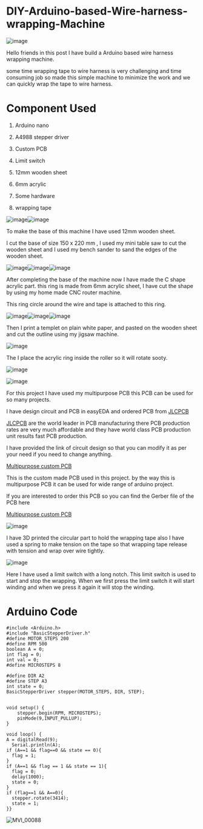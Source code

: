 # DIY-Arduino-based-Wire-harness-wrapping-Machine

![image](https://user-images.githubusercontent.com/19898602/188255610-5b2b3769-ecd0-4425-b6fe-db2494329058.png)


Hello friends in this post I have build a Arduino based wire harness wrapping machine.

some time wrapping tape to wire harness is very challenging and time consuming job
so made this simple machine to minimize the work and we can quickly wrap the tape
to wire harness.

# Component Used

1. Arduino nano

2. A4988 stepper driver

3. Custom PCB

4. Limit switch

5. 12mm wooden sheet

6. 6mm acrylic

7. Some hardware

8. wrapping tape

![image](https://user-images.githubusercontent.com/19898602/188255630-348e5dd0-6ee2-490a-bd96-195511f9fc00.png)![image](https://user-images.githubusercontent.com/19898602/188255633-c6e1b0e3-e537-431b-ac19-69dfb542c5b4.png)


To make the base of this machine I have used 12mm wooden sheet.

I cut the base of size 150 x 220 mm , I used my mini table saw to cut the wooden sheet
and I used my bench sander to sand the edges of the wooden sheet.

![image](https://user-images.githubusercontent.com/19898602/188255638-0df60138-4fea-48b1-9e5a-672f9278cb27.png)![image](https://user-images.githubusercontent.com/19898602/188255641-325790ca-44ef-4c1b-8120-30683352f2b4.png)![image](https://user-images.githubusercontent.com/19898602/188255642-87eed409-86af-48fd-a9df-51afee8aa99b.png)



After completing the base of the machine now I have made the C shape acrylic part.
this ring is made from 6mm acrylic sheet, I have cut the shape by using my home made CNC router machine.

This ring circle around the wire and tape is attached to this ring.


![image](https://user-images.githubusercontent.com/19898602/188255656-ff67c8bd-e368-4d14-bab6-83df55d3e606.png)![image](https://user-images.githubusercontent.com/19898602/188255660-8ceefad3-8627-4fbc-a035-d6d5fb938172.png)![image](https://user-images.githubusercontent.com/19898602/188255662-ca9326f0-ce49-4072-94c2-71760f351ee2.png)


Then I print a templet on plain white paper, and pasted on the wooden sheet and cut the outline using my jigsaw machine.

![image](https://user-images.githubusercontent.com/19898602/188255674-bb719607-6e11-4e63-9a3c-575b397fa7b6.png)

The I place the acrylic ring inside the roller so it will rotate sooty.



![image](https://user-images.githubusercontent.com/19898602/185791830-840591de-59d2-4163-9a0c-d918fba861c4.png)

![image](https://user-images.githubusercontent.com/19898602/188255679-9cf2987a-edb0-4536-a118-c69dc9db21b1.png)


For this project I have used my multipurpose PCB this PCB can be used for so many projects. 

I have design circuit and PCB in easyEDA and ordered PCB from [JLCPCB](https://jlcpcb.com/IAT )


[JLCPCB](https://jlcpcb.com/IAT ) are the world leader in PCB manufacturing there PCB production rates are very much affordable and they have world class PCB production unit results fast PCB production.

I have provided the link of circuit design so that you can modify it as per your need if you need to change anything.

[Multipurpose custom PCB](https://oshwlab.com/sharmaz747/multipurpose-pcb_copy_copy_copy)




This is the custom made PCB used in this project. by the way this is multipurpose PCB it can be used for wide range of arduino project.

If you are interested to order this PCB so you can find the Gerber file of the PCB here

[Multipurpose custom PCB](https://oshwlab.com/sharmaz747/multipurpose-pcb_copy_copy_copy)


![image](https://user-images.githubusercontent.com/19898602/188255753-78070b6b-d726-4cac-8e2e-b27034581e03.png)

I have 3D printed the circular part to hold the wrapping tape
also I have used a spring to make tension on the tape so that wrapping tape release with tension
and wrap over wire tightly.


![image](https://user-images.githubusercontent.com/19898602/188255759-ad4af777-646c-49f8-80a9-7c5b7d028117.png)

Here I have used a limit switch with a long notch.
This limit switch is used to start and stop the wrapping.
When we first press the limit switch it will start winding and when we press it again
it will stop the winding.

# Arduino Code

````
#include <Arduino.h>
#include "BasicStepperDriver.h"
#define MOTOR_STEPS 200
#define RPM 500
boolean A = 0;
int flag = 0;
int val = 0;
#define MICROSTEPS 8

#define DIR A2
#define STEP A3
int state = 0;
BasicStepperDriver stepper(MOTOR_STEPS, DIR, STEP);


void setup() {
    stepper.begin(RPM, MICROSTEPS);
    pinMode(9,INPUT_PULLUP);
}

void loop() {
A = digitalRead(9);
  Serial.println(A);
if (A==1 && flag==0 && state == 0){
  flag = 1;  
}
if (A==1 && flag == 1 && state == 1){
  flag = 0;
  delay(1000);
  state = 0;
}
if (flag==1 && A==0){
  stepper.rotate(3414);
  state = 1;
}}

````

![MVI_00088](https://user-images.githubusercontent.com/19898602/188255843-90fd9f17-b81c-4bbc-b950-dc696d0e44c3.gif)


